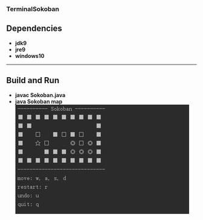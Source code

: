 ### TerminalSokoban
## Dependencies
+ **jdk9**
+ **jre9**
+ **windows10**
***
## Build and Run
+ **javac Sokoban.java**
+ **java Sokoban map**
![game_interface](https://github.com/XHHuiL/TerminalSokoban/blob/master/game_interface.png)